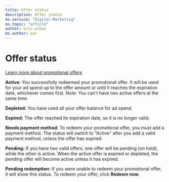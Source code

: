 ```yaml
---
title: Offer status
description: Offer status
ms.service: "Digital-Marketing"
ms.topic: "article"
author: eric-urban
ms.author: eur
---
```


# Offer status

[Learn more about promotional offers](../hlp_DMC_CONC_AboutPromoOffers.md)

**Active:** You successfully redeemed your promotional offer. It will be used for your ad spend up to the offer amount or until it reaches the expiration date, whichever comes first. Note: You can't have two active offers at the same time.

**Depleted:** You have used all your offer balance for ad spend.

**Expired:** The offer reached its expiration date, so it is no longer valid.

**Needs payment method:** To redeem your promotional offer, you must add a payment method. The status will switch to "Active" after you add a valid payment method, unless the offer has expired.

**Pending:** If you have two valid offers, one offer will be pending (on hold), while the other is active. When the active offer is expired or depleted, the pending offer will become active unless it has expired.

**Pending redemption:** If you were unable to redeem your promotional offer, it will show this status. To redeem your offer, click **Redeem now**.


